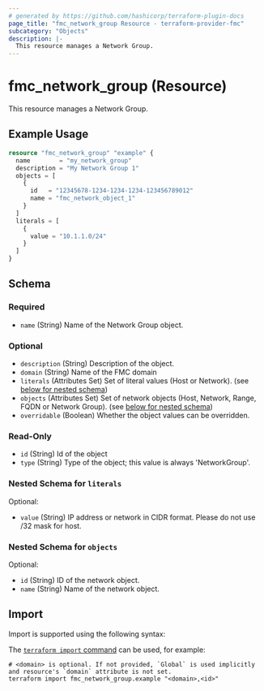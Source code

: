 ```yaml
---
# generated by https://github.com/hashicorp/terraform-plugin-docs
page_title: "fmc_network_group Resource - terraform-provider-fmc"
subcategory: "Objects"
description: |-
  This resource manages a Network Group.
---
```


# fmc_network_group (Resource)

This resource manages a Network Group.

## Example Usage

```terraform
resource "fmc_network_group" "example" {
  name        = "my_network_group"
  description = "My Network Group 1"
  objects = [
    {
      id   = "12345678-1234-1234-1234-123456789012"
      name = "fmc_network_object_1"
    }
  ]
  literals = [
    {
      value = "10.1.1.0/24"
    }
  ]
}
```

<!-- schema generated by tfplugindocs -->
## Schema

### Required

- `name` (String) Name of the Network Group object.

### Optional

- `description` (String) Description of the object.
- `domain` (String) Name of the FMC domain
- `literals` (Attributes Set) Set of literal values (Host or Network). (see [below for nested schema](#nestedatt--literals))
- `objects` (Attributes Set) Set of network objects (Host, Network, Range, FQDN or Network Group). (see [below for nested schema](#nestedatt--objects))
- `overridable` (Boolean) Whether the object values can be overridden.

### Read-Only

- `id` (String) Id of the object
- `type` (String) Type of the object; this value is always 'NetworkGroup'.

<a id="nestedatt--literals"></a>
### Nested Schema for `literals`

Optional:

- `value` (String) IP address or network in CIDR format. Please do not use /32 mask for host.


<a id="nestedatt--objects"></a>
### Nested Schema for `objects`

Optional:

- `id` (String) ID of the network object.
- `name` (String) Name of the network object.

## Import

Import is supported using the following syntax:

The [`terraform import` command](https://developer.hashicorp.com/terraform/cli/commands/import) can be used, for example:

```shell
# <domain> is optional. If not provided, `Global` is used implicitly and resource's `domain` attribute is not set.
terraform import fmc_network_group.example "<domain>,<id>"
```
